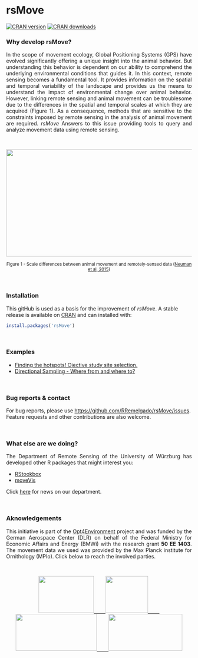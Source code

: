 
# rsMove
[![CRAN version](https://www.r-pkg.org/badges/version/rsMove)](https://CRAN.R-project.org/package=rsMove)
[![CRAN downloads](https://cranlogs.r-pkg.org/badges/last-month/rsMove?color=brightgreen)](https://CRAN.R-project.org/package=moveVis)

### Why develop rsMove?

<p align="justify">
In the scope of movement ecology, Global Positioning Systems (GPS) have evolved significantly offering a unique insight into the animal behavior. But understanding this behavior is dependent on our ability to comprehend the underlying environmental conditions that guides it. In this context, remote sensing becomes a fundamental tool. It provides information on the spatial and temporal variability of the landscape and provides us the means to understand the impact of environmental change over animal behavior. However, linking remote sensing and animal movement can be troublesome due to the differences in the spatial and temporal scales at which they are acquired (Figure 1). As a consequence, methods that are sensitive to the constraints imposed by remote sensing in the analysis of animal movement are required. <i>rsMove</i> Answers to this issue providing tools to query and analyze movement data using remote sensing.
</p>

<br>

<p align="center">
  <img width="566" height="291" src="http://media.springernature.com/full/springer-static/image/art%3A10.1186%2Fs40462-015-0036-7/MediaObjects/40462_2015_36_Fig1_HTML.gif">
</p>

<p align="center">
<sub>Figure 1 - Scale differences between animal movement and remotely-sensed data (<a href="https://movementecologyjournal.biomedcentral.com/articles/10.1186/s40462-015-0036-7">Neuman et al, 2015</a>)</sub>
</p>

<br>

### Installation
This gitHub is used as a basis for the improvement of *rsMove*. A stable release is available on <a href="https://cran.r-project.org/package=rsMove">CRAN</a> and can installed with:

```R
install.packages('rsMove')
```

<br>

### Examples
* <a href="https://github.com/RRemelgado/README_data/blob/master/rsMove/example_1.md">Finding the hotspots! Ojective study site selection.</a>
* <a href="https://github.com/RRemelgado/README_data/blob/master/rsMove/example_2.md">Directional Sampling - Where from and where to?</a>

<br>

### Bug reports & contact

For bug reports, please use <a href="https://github.com/RRemelgado/rsMove/tree/master">https://github.com/RRemelgado/rsMove/issues</a>. Feature requests and other contributions are also welcome.

<br>

### What else are we doing?
<p align="justify">
The Department of Remote Sensing of the University of Würzburg has developed other R packages that might interest you:
</p>

* <a href="http://bleutner.github.io/RStoolbox/">RStookbox</a>
* <a href="https://github.com/cran/moveVis/">moveVis</a>

<p align="justify">
Click <a href="http://remote-sensing.eu/">here</a> for news on our department.
</p>

<br>

### Aknowledgements
<p align="justify">
This initiative is part of the <a href="http://www.fernerkundung.geographie.uni-wuerzburg.de/en/lehrstuehle_und_arbeitsgruppen/department_of_remote_sensing/research/projects/current_projects/opt4environment//">Opt4Environment</a> project and was funded by the German Aerospace Center (DLR) on behalf of the Federal Ministry for Economic Affairs and Energy (BMWi) with the research grant <b>50 EE 1403</b>. The movement data we used was provided by the Max Planck institute for Ornithology (MPIo). Click below to reach the involved parties.
</p>

<br>

<p align="center">
<a href="http://www.fernerkundung.geographie.uni-wuerzburg.de/en/lehrstuehle_und_arbeitsgruppen/department_of_remote_sensing/startseite//"><img width="150" height="100" src="https://www.uni-wuerzburg.de/typo3conf/ext/uw_sitepackage/Resources/Public/Images/uni-wuerzburg-logo.svg">&nbsp;&nbsp;&nbsp;&nbsp;&nbsp;&nbsp;&nbsp;&nbsp;<a href="http://www.dlr.de/eoc/en/"><img width="115" height="100" src="https://upload.wikimedia.org/wikipedia/commons/thumb/f/f5/DLR_Logo.svg/744px-DLR_Logo.svg.png">&nbsp;&nbsp;&nbsp;&nbsp;&nbsp;&nbsp;&nbsp;&nbsp;<a href="http://www.bmub.bund.de/en/"><img width="220" height="100" src="https://encrypted-tbn0.gstatic.com/images?q=tbn:ANd9GcRX92Q6lhYFo0Rv7p7Y3obqFXsxRyjXMNKSJ_q9bAvXYdFd5wOF3Q">&nbsp;&nbsp;&nbsp;&nbsp;&nbsp;&nbsp;&nbsp;&nbsp;<a href="http://www.orn.mpg.de/en/"><img width="200" height="100" src="https://www.molgen.mpg.de/188611/mpi_Seew_LogoText-1355515314.gif">
</p>

<br>
